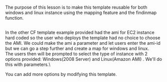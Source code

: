 The purpose of this lesson is to make this template reusable for both windows and linux instance using the mapping feature and the findinmap function.




## 
In the other CF template example provided had the ami for EC2 instance hard coded so the user who deploys the template had no choice to choose the AMI. We could make the ami a parameter and let users enter the ami-id but we can go a step further and create a map for windows and linux.\
The users then will be prompted to select the type of instance with 2 options provided:  Windows(2008 Server) and Linux(Amazon AMI) . We'll do this with parameters.\

You can add more options by modifying this template.






 
